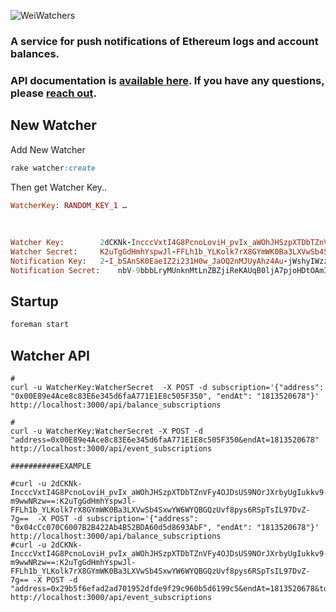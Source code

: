 ![WeiWatchers](https://s3.amazonaws.com/smartcontract/off-app/Wei-Watchers-sm.jpg)


### A service for push notifications of Ethereum logs and account balances.

### API documentation is [available here](https://weiwatchers-docs.smartcontract.com). If you have any questions, please [reach out](mailto:support@smartcontract.com).

## New Watcher

Add New Watcher

```ruby
rake watcher:create
```

Then get Watcher Key..

```ruby
WatcherKey: RANDOM_KEY_1 …
 
  
  
Watcher Key:		2dCKNk-IncccVxtI4G8PcnoLoviH_pvIx_aWOhJHSzpXTDbTZnVFy4OJDsUS9NOrJXrbyUgIukkv9-m9wwNRzw==
Watcher Secret:		K2uTgGdHmhYspwJl-FFLh1b_YLKolk7rX8GYmWK0Ba3LXVwSb4SxwYW6WYQBGQzUvf8pys6RSpTsIL97DvZ-7g==
Notification Key:	2-I_bSAnSK0Eae1Z2i231H0w_JaOQ2nMJUyAhz4Au-jWshyIWzziO9j5I5hy0-JwsJRpDiCWVMPo6nak3uFwmw==
Notification Secret:	nbV-9bbbLryMUnknMtLnZBZjiReKAUqB0ljA7pjoHDtOAmILosb11xXarq8LnLwYU7wJCvLQp2wxObGNICG4hg==
```
## Startup

```ruby
foreman start
```

## Watcher API

```shell
#
curl -u WatcherKey:WatcherSecret  -X POST -d subscription='{"address": "0x00E89e4Ace8c83E6e345d6faA771E1E8c505F350", "endAt": "1813520678"}' http://localhost:3000/api/balance_subscriptions

#
curl -u WatcherKey:WatcherSecret -X POST -d "address=0x00E89e4Ace8c83E6e345d6faA771E1E8c505F350&endAt=1813520678" http://localhost:3000/api/event_subscriptions

###########EXAMPLE

#curl -u 2dCKNk-IncccVxtI4G8PcnoLoviH_pvIx_aWOhJHSzpXTDbTZnVFy4OJDsUS9NOrJXrbyUgIukkv9-m9wwNRzw==:K2uTgGdHmhYspwJl-FFLh1b_YLKolk7rX8GYmWK0Ba3LXVwSb4SxwYW6WYQBGQzUvf8pys6RSpTsIL97DvZ-7g==  -X POST -d subscription='{"address": "0x04cCc070C6007B2B422Ab4B52BDA60d5d8693AbF", "endAt": "1813520678"}' http://localhost:3000/api/balance_subscriptions
#curl -u 2dCKNk-IncccVxtI4G8PcnoLoviH_pvIx_aWOhJHSzpXTDbTZnVFy4OJDsUS9NOrJXrbyUgIukkv9-m9wwNRzw==:K2uTgGdHmhYspwJl-FFLh1b_YLKolk7rX8GYmWK0Ba3LXVwSb4SxwYW6WYQBGQzUvf8pys6RSpTsIL97DvZ-7g== -X POST -d "address=0x29b5f6efad2ad701952dfde9f29c960b5d6199c5&endAt=1813520678&topics=0xddf252ad1be2c89b69c2b068fc378daa952ba7f163c4a11628f55a4df523b3ef" http://localhost:3000/api/event_subscriptions
```